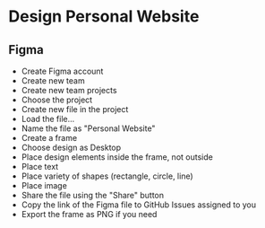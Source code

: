 # Design Personal Website

## Figma

- Create Figma account
- Create new team
- Create new team projects
- Choose the project
- Create new file in the project
- Load the file...
- Name the file as "Personal Website"
- Create a frame
- Choose design as Desktop
- Place design elements inside the frame, not outside
- Place text
- Place variety of shapes (rectangle, circle, line)
- Place image
- Share the file using the "Share" button
- Copy the link of the Figma file to GitHub Issues assigned to you
- Export the frame as PNG if you need
